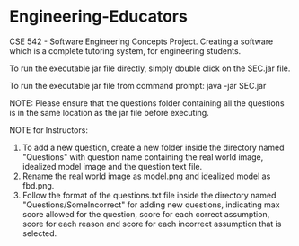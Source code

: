 # Engineering-Educators
CSE 542 - Software Engineering Concepts Project. Creating a software which is a complete tutoring system, for engineering students.

To run the executable jar file directly, simply double click on the SEC.jar file.

To run the executable jar file from command prompt: java -jar SEC.jar 

NOTE: Please ensure that the questions folder containing all the questions is in the same location as the jar file before executing.

NOTE for Instructors: 
1. To add a new question, create a new folder inside the directory named "Questions" with question name containing the real world image, idealized model image and the question text file.
2. Rename the real world image as model.png and idealized model as fbd.png.
3. Follow the format of the questions.txt file inside the directory named "Questions/SomeIncorrect" for adding new questions, indicating max score allowed for the question, score for each correct assumption, score for each reason and score for each incorrect assumption that is selected.
